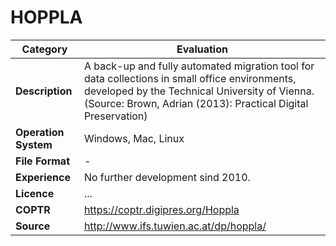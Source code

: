 # HOPPLA

| Category | Evaluation |
| --- | --- |
| **Description** | A back-up and fully automated migration tool for data collections in small office environments, developed by the Technical University of Vienna. (Source: Brown, Adrian (2013): Practical Digital Preservation) |
| **Operation System** | Windows, Mac, Linux |
| **File Format** | - |
| **Experience** | No further development sind 2010. |
| **Licence** | ... |
| **COPTR** | https://coptr.digipres.org/Hoppla |
| **Source** | http://www.ifs.tuwien.ac.at/dp/hoppla/ |

